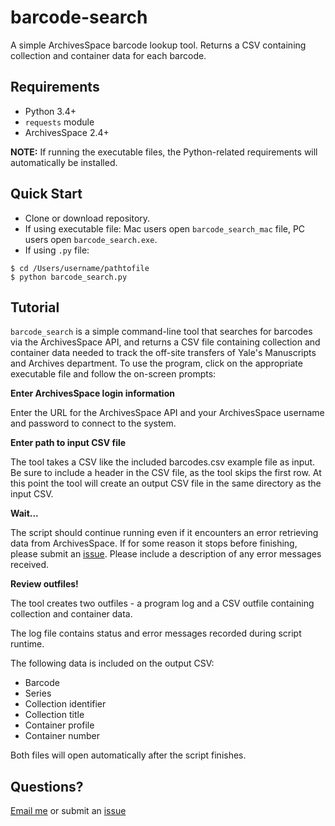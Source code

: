 # barcode-search

A simple ArchivesSpace barcode lookup tool. Returns a CSV containing collection and container data for each barcode.

## Requirements

* Python 3.4+
* `requests` module
* ArchivesSpace 2.4+

__NOTE:__ If running the executable files, the Python-related requirements will automatically be installed.

## Quick Start

* Clone or download repository.
* If using executable file: Mac users open `barcode_search_mac` file, PC users open `barcode_search.exe`.
* If using `.py` file:

```
$ cd /Users/username/pathtofile
$ python barcode_search.py
``` 

## Tutorial

`barcode_search` is a simple command-line tool that searches for barcodes via the ArchivesSpace API, and returns a CSV file containing collection and container data needed to track the off-site transfers of Yale's Manuscripts and Archives department. To use the program, click on the appropriate executable file and follow the on-screen prompts:

__Enter ArchivesSpace login information__

Enter the URL for the ArchivesSpace API and your ArchivesSpace username and password to connect to the system.

__Enter path to input CSV file__

The tool takes a CSV like the included barcodes.csv example file as input. Be sure to include a header in the CSV file, as the tool skips the first row. At this point the tool will create an output CSV file in the same directory as the input CSV.

__Wait...__

The script should continue running even if it encounters an error retrieving data from ArchivesSpace. If for some reason it stops before finishing, please submit an [issue](https://github.com/ucancallmealicia/barcode_search/issues). Please include a description of any error messages received.

__Review outfiles!__

The tool creates two outfiles - a program log and a CSV outfile containing collection and container data. 

The log file contains status and error messages recorded during script runtime.

The following data is included on the output CSV:

* Barcode
* Series
* Collection identifier
* Collection title
* Container profile
* Container number

Both files will open automatically after the script finishes.

## Questions?

[Email me](mailto:alicia.detelich@yale.edu) or submit an [issue](https://github.com/ucancallmealicia/barcode_search/issues)
